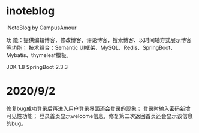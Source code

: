# inoteblog
iNoteBlog by CampusAmour

功    能：提供编辑博客，修改博客，评论博客，搜索博客、以时间轴方式展示博客等功能；
技术组合：Semantic UI框架、MySQL、Redis、SpringBoot、Mybatis、thymeleaf模板。

JDK 1.8
SpringBoot 2.3.3

# 2020/9/2
修复bug成功登录后再进入用户登录界面还会登录的现象；
登录时输入密码新增可见性功能；
登录首页显示welcome信息，修复第二次返回首页还会显示该信息的bug。
